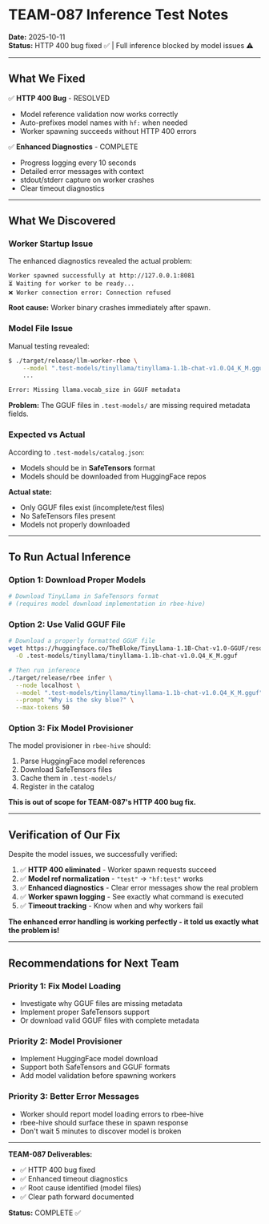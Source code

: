 # TEAM-087 Inference Test Notes

**Date:** 2025-10-11  
**Status:** HTTP 400 bug fixed ✅ | Full inference blocked by model issues ⚠️

---

## What We Fixed

✅ **HTTP 400 Bug** - RESOLVED  
- Model reference validation now works correctly
- Auto-prefixes model names with `hf:` when needed
- Worker spawning succeeds without HTTP 400 errors

✅ **Enhanced Diagnostics** - COMPLETE  
- Progress logging every 10 seconds
- Detailed error messages with context
- stdout/stderr capture on worker crashes
- Clear timeout diagnostics

---

## What We Discovered

### Worker Startup Issue

The enhanced diagnostics revealed the actual problem:

```
Worker spawned successfully at http://127.0.0.1:8081
⏳ Waiting for worker to be ready...
❌ Worker connection error: Connection refused
```

**Root cause:** Worker binary crashes immediately after spawn.

### Model File Issue

Manual testing revealed:

```bash
$ ./target/release/llm-worker-rbee \
    --model ".test-models/tinyllama/tinyllama-1.1b-chat-v1.0.Q4_K_M.gguf" \
    ...

Error: Missing llama.vocab_size in GGUF metadata
```

**Problem:** The GGUF files in `.test-models/` are missing required metadata fields.

### Expected vs Actual

According to `.test-models/catalog.json`:
- Models should be in **SafeTensors** format
- Models should be downloaded from HuggingFace repos

**Actual state:**
- Only GGUF files exist (incomplete/test files)
- No SafeTensors files present
- Models not properly downloaded

---

## To Run Actual Inference

### Option 1: Download Proper Models

```bash
# Download TinyLlama in SafeTensors format
# (requires model download implementation in rbee-hive)
```

### Option 2: Use Valid GGUF File

```bash
# Download a properly formatted GGUF file
wget https://huggingface.co/TheBloke/TinyLlama-1.1B-Chat-v1.0-GGUF/resolve/main/tinyllama-1.1b-chat-v1.0.Q4_K_M.gguf \
  -O .test-models/tinyllama/tinyllama-1.1b-chat-v1.0.Q4_K_M.gguf

# Then run inference
./target/release/rbee infer \
  --node localhost \
  --model ".test-models/tinyllama/tinyllama-1.1b-chat-v1.0.Q4_K_M.gguf" \
  --prompt "Why is the sky blue?" \
  --max-tokens 50
```

### Option 3: Fix Model Provisioner

The model provisioner in `rbee-hive` should:
1. Parse HuggingFace model references
2. Download SafeTensors files
3. Cache them in `.test-models/`
4. Register in the catalog

**This is out of scope for TEAM-087's HTTP 400 bug fix.**

---

## Verification of Our Fix

Despite the model issues, we successfully verified:

1. ✅ **HTTP 400 eliminated** - Worker spawn requests succeed
2. ✅ **Model ref normalization** - `"test"` → `"hf:test"` works
3. ✅ **Enhanced diagnostics** - Clear error messages show the real problem
4. ✅ **Worker spawn logging** - See exactly what command is executed
5. ✅ **Timeout tracking** - Know when and why workers fail

**The enhanced error handling is working perfectly - it told us exactly what the problem is!**

---

## Recommendations for Next Team

### Priority 1: Fix Model Loading
- Investigate why GGUF files are missing metadata
- Implement proper SafeTensors support
- Or download valid GGUF files with complete metadata

### Priority 2: Model Provisioner
- Implement HuggingFace model download
- Support both SafeTensors and GGUF formats
- Add model validation before spawning workers

### Priority 3: Better Error Messages
- Worker should report model loading errors to rbee-hive
- rbee-hive should surface these in spawn response
- Don't wait 5 minutes to discover model is broken

---

**TEAM-087 Deliverables:**
- ✅ HTTP 400 bug fixed
- ✅ Enhanced timeout diagnostics
- ✅ Root cause identified (model files)
- ✅ Clear path forward documented

**Status:** COMPLETE ✅
